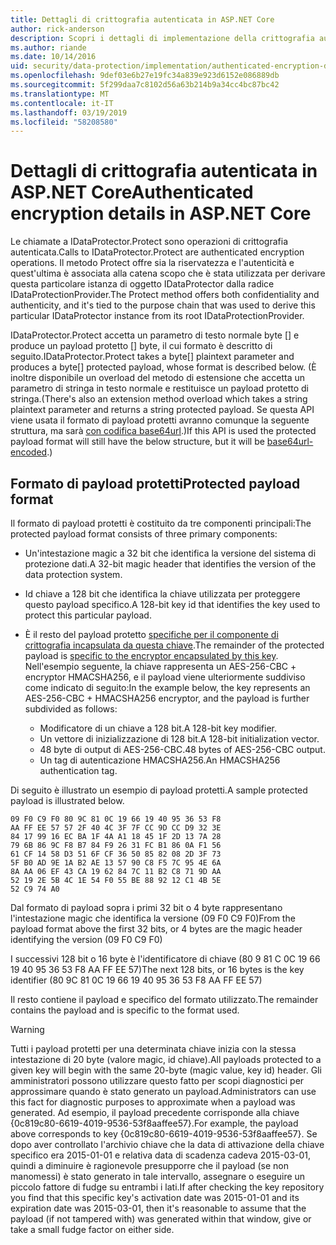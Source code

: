 ```yaml
---
title: Dettagli di crittografia autenticata in ASP.NET Core
author: rick-anderson
description: Scopri i dettagli di implementazione della crittografia autenticata la protezione dei dati di ASP.NET Core.
ms.author: riande
ms.date: 10/14/2016
uid: security/data-protection/implementation/authenticated-encryption-details
ms.openlocfilehash: 9def03e6b27e19fc34a839e923d6152e086889db
ms.sourcegitcommit: 5f299daa7c8102d56a63b214b9a34cc4bc87bc42
ms.translationtype: MT
ms.contentlocale: it-IT
ms.lasthandoff: 03/19/2019
ms.locfileid: "58208580"
---
```

# <a name="authenticated-encryption-details-in-aspnet-core"></a><span data-ttu-id="5febd-103">Dettagli di crittografia autenticata in ASP.NET Core</span><span class="sxs-lookup"><span data-stu-id="5febd-103">Authenticated encryption details in ASP.NET Core</span></span>

<a name="data-protection-implementation-authenticated-encryption-details"></a>

<span data-ttu-id="5febd-104">Le chiamate a IDataProtector.Protect sono operazioni di crittografia autenticata.</span><span class="sxs-lookup"><span data-stu-id="5febd-104">Calls to IDataProtector.Protect are authenticated encryption operations.</span></span> <span data-ttu-id="5febd-105">Il metodo Protect offre sia la riservatezza e l'autenticità e quest'ultima è associata alla catena scopo che è stata utilizzata per derivare questa particolare istanza di oggetto IDataProtector dalla radice IDataProtectionProvider.</span><span class="sxs-lookup"><span data-stu-id="5febd-105">The Protect method offers both confidentiality and authenticity, and it's tied to the purpose chain that was used to derive this particular IDataProtector instance from its root IDataProtectionProvider.</span></span>

<span data-ttu-id="5febd-106">IDataProtector.Protect accetta un parametro di testo normale byte [] e produce un payload protetto [] byte, il cui formato è descritto di seguito.</span><span class="sxs-lookup"><span data-stu-id="5febd-106">IDataProtector.Protect takes a byte[] plaintext parameter and produces a byte[] protected payload, whose format is described below.</span></span> <span data-ttu-id="5febd-107">(È inoltre disponibile un overload del metodo di estensione che accetta un parametro di stringa in testo normale e restituisce un payload protetto di stringa.</span><span class="sxs-lookup"><span data-stu-id="5febd-107">(There's also an extension method overload which takes a string plaintext parameter and returns a string protected payload.</span></span> <span data-ttu-id="5febd-108">Se questa API viene usata il formato di payload protetti avranno comunque la seguente struttura, ma sarà [con codifica base64url](https://tools.ietf.org/html/rfc4648#section-5).)</span><span class="sxs-lookup"><span data-stu-id="5febd-108">If this API is used the protected payload format will still have the below structure, but it will be [base64url-encoded](https://tools.ietf.org/html/rfc4648#section-5).)</span></span>

## <a name="protected-payload-format"></a><span data-ttu-id="5febd-109">Formato di payload protetti</span><span class="sxs-lookup"><span data-stu-id="5febd-109">Protected payload format</span></span>

<span data-ttu-id="5febd-110">Il formato di payload protetti è costituito da tre componenti principali:</span><span class="sxs-lookup"><span data-stu-id="5febd-110">The protected payload format consists of three primary components:</span></span>

* <span data-ttu-id="5febd-111">Un'intestazione magic a 32 bit che identifica la versione del sistema di protezione dati.</span><span class="sxs-lookup"><span data-stu-id="5febd-111">A 32-bit magic header that identifies the version of the data protection system.</span></span>

* <span data-ttu-id="5febd-112">Id chiave a 128 bit che identifica la chiave utilizzata per proteggere questo payload specifico.</span><span class="sxs-lookup"><span data-stu-id="5febd-112">A 128-bit key id that identifies the key used to protect this particular payload.</span></span>

* <span data-ttu-id="5febd-113">È il resto del payload protetto [specifiche per il componente di crittografia incapsulata da questa chiave](xref:security/data-protection/implementation/subkeyderivation#data-protection-implementation-subkey-derivation).</span><span class="sxs-lookup"><span data-stu-id="5febd-113">The remainder of the protected payload is [specific to the encryptor encapsulated by this key](xref:security/data-protection/implementation/subkeyderivation#data-protection-implementation-subkey-derivation).</span></span> <span data-ttu-id="5febd-114">Nell'esempio seguente, la chiave rappresenta un AES-256-CBC + encryptor HMACSHA256, e il payload viene ulteriormente suddiviso come indicato di seguito:</span><span class="sxs-lookup"><span data-stu-id="5febd-114">In the example below, the key represents an AES-256-CBC + HMACSHA256 encryptor, and the payload is further subdivided as follows:</span></span>
  * <span data-ttu-id="5febd-115">Modificatore di un chiave a 128 bit.</span><span class="sxs-lookup"><span data-stu-id="5febd-115">A 128-bit key modifier.</span></span>
  * <span data-ttu-id="5febd-116">Un vettore di inizializzazione di 128 bit.</span><span class="sxs-lookup"><span data-stu-id="5febd-116">A 128-bit initialization vector.</span></span>
  * <span data-ttu-id="5febd-117">48 byte di output di AES-256-CBC.</span><span class="sxs-lookup"><span data-stu-id="5febd-117">48 bytes of AES-256-CBC output.</span></span>
  * <span data-ttu-id="5febd-118">Un tag di autenticazione HMACSHA256.</span><span class="sxs-lookup"><span data-stu-id="5febd-118">An HMACSHA256 authentication tag.</span></span>

<span data-ttu-id="5febd-119">Di seguito è illustrato un esempio di payload protetti.</span><span class="sxs-lookup"><span data-stu-id="5febd-119">A sample protected payload is illustrated below.</span></span>

```
09 F0 C9 F0 80 9C 81 0C 19 66 19 40 95 36 53 F8
AA FF EE 57 57 2F 40 4C 3F 7F CC 9D CC D9 32 3E
84 17 99 16 EC BA 1F 4A A1 18 45 1F 2D 13 7A 28
79 6B 86 9C F8 B7 84 F9 26 31 FC B1 86 0A F1 56
61 CF 14 58 D3 51 6F CF 36 50 85 82 08 2D 3F 73
5F B0 AD 9E 1A B2 AE 13 57 90 C8 F5 7C 95 4E 6A
8A AA 06 EF 43 CA 19 62 84 7C 11 B2 C8 71 9D AA
52 19 2E 5B 4C 1E 54 F0 55 BE 88 92 12 C1 4B 5E
52 C9 74 A0
```

<span data-ttu-id="5febd-120">Dal formato di payload sopra i primi 32 bit o 4 byte rappresentano l'intestazione magic che identifica la versione (09 F0 C9 F0)</span><span class="sxs-lookup"><span data-stu-id="5febd-120">From the payload format above the first 32 bits, or 4 bytes are the magic header identifying the version (09 F0 C9 F0)</span></span>

<span data-ttu-id="5febd-121">I successivi 128 bit o 16 byte è l'identificatore di chiave (80 9 81 C 0C 19 66 19 40 95 36 53 F8 AA FF EE 57)</span><span class="sxs-lookup"><span data-stu-id="5febd-121">The next 128 bits, or 16 bytes is the key identifier (80 9C 81 0C 19 66 19 40 95 36 53 F8 AA FF EE 57)</span></span>

<span data-ttu-id="5febd-122">Il resto contiene il payload e specifico del formato utilizzato.</span><span class="sxs-lookup"><span data-stu-id="5febd-122">The remainder contains the payload and is specific to the format used.</span></span>

> [!WARNING]
> <span data-ttu-id="5febd-123">Tutti i payload protetti per una determinata chiave inizia con la stessa intestazione di 20 byte (valore magic, id chiave).</span><span class="sxs-lookup"><span data-stu-id="5febd-123">All payloads protected to a given key will begin with the same 20-byte (magic value, key id) header.</span></span> <span data-ttu-id="5febd-124">Gli amministratori possono utilizzare questo fatto per scopi diagnostici per approssimare quando è stato generato un payload.</span><span class="sxs-lookup"><span data-stu-id="5febd-124">Administrators can use this fact for diagnostic purposes to approximate when a payload was generated.</span></span> <span data-ttu-id="5febd-125">Ad esempio, il payload precedente corrisponde alla chiave {0c819c80-6619-4019-9536-53f8aaffee57}.</span><span class="sxs-lookup"><span data-stu-id="5febd-125">For example, the payload above corresponds to key {0c819c80-6619-4019-9536-53f8aaffee57}.</span></span> <span data-ttu-id="5febd-126">Se dopo aver controllato l'archivio chiave che la data di attivazione della chiave specifico era 2015-01-01 e relativa data di scadenza cadeva 2015-03-01, quindi a diminuire è ragionevole presupporre che il payload (se non manomessi) è stato generato in tale intervallo, assegnare o eseguire un piccolo fattore di fudge su entrambi i lati.</span><span class="sxs-lookup"><span data-stu-id="5febd-126">If after checking the key repository you find that this specific key's activation date was 2015-01-01 and its expiration date was 2015-03-01, then it's reasonable to assume that the payload (if not tampered with) was generated within that window, give or take a small fudge factor on either side.</span></span>
